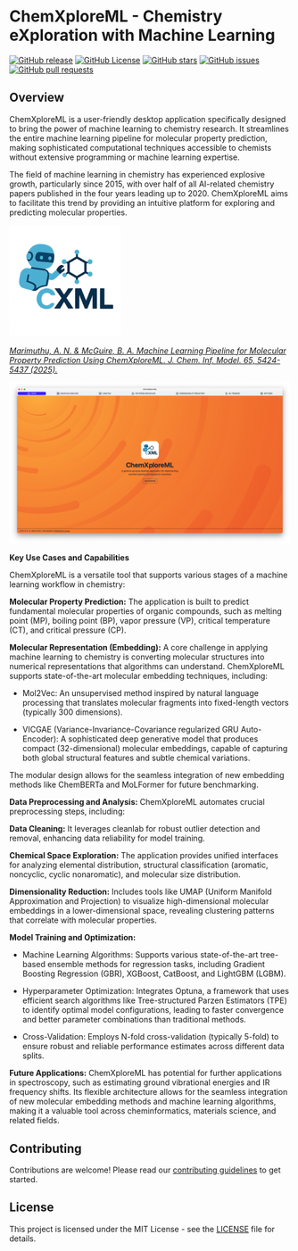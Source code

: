 # ChemXploreML - Chemistry eXploration with Machine Learning

[![GitHub release](https://img.shields.io/github/v/release/aravindhnivas/ChemXploreML?include_prereleases&sort=semver)](https://github.com/aravindhnivas/ChemXploreML/releases/latest) [![GitHub License](https://img.shields.io/github/license/aravindhnivas/ChemXploreML)](https://github.com/aravindhnivas/ChemXploreML/blob/main/LICENSE) [![GitHub stars](https://img.shields.io/github/stars/aravindhnivas/ChemXploreML)](https://github.com/aravindhnivas/ChemXploreML/stargazers) [![GitHub issues](https://img.shields.io/github/issues/aravindhnivas/ChemXploreML)](https://github.com/aravindhnivas/ChemXploreML/issues) [![GitHub pull requests](https://img.shields.io/github/issues-pr/aravindhnivas/ChemXploreML)](https://github.com/aravindhnivas/ChemXploreML/pulls)

## Overview

ChemXploreML is a user-friendly desktop application specifically designed to bring the power of machine learning to chemistry research. It streamlines the entire machine learning pipeline for molecular property prediction, making sophisticated computational techniques accessible to chemists without extensive programming or machine learning expertise.

The field of machine learning in chemistry has experienced explosive growth, particularly since 2015, with over half of all AI-related chemistry papers published in the four years leading up to 2020. ChemXploreML aims to facilitate this trend by providing an intuitive platform for exploring and predicting molecular properties.

<img src="images/icon.png" alt="ChemXploreML" width="200">

_[Marimuthu, A. N. & McGuire, B. A. Machine Learning Pipeline for Molecular Property Prediction Using ChemXploreML. J. Chem. Inf. Model. 65, 5424-5437 (2025).](https://pubs.acs.org/doi/10.1021/acs.jcim.5c00516)_

<img src="images/cxml-home.png" alt="Home page" width="600">

**Key Use Cases and Capabilities**

ChemXploreML is a versatile tool that supports various stages of a machine learning workflow in chemistry:

**Molecular Property Prediction:** The application is built to predict fundamental molecular properties of organic compounds, such as melting point (MP), boiling point (BP), vapor pressure (VP), critical temperature (CT), and critical pressure (CP).

**Molecular Representation (Embedding):** A core challenge in applying machine learning to chemistry is converting molecular structures into numerical representations that algorithms can understand.  ChemXploreML supports state-of-the-art molecular embedding techniques, including:

- Mol2Vec: An unsupervised method inspired by natural language processing that translates molecular fragments into fixed-length vectors (typically 300 dimensions).
  
- VICGAE (Variance-Invariance-Covariance regularized GRU Auto-Encoder): A sophisticated deep generative model that produces compact (32-dimensional) molecular embeddings, capable of capturing both global structural features and subtle chemical variations.

The modular design allows for the seamless integration of new embedding methods like ChemBERTa and MoLFormer for future benchmarking.

**Data Preprocessing and Analysis:** ChemXploreML automates crucial preprocessing steps, including:

**Data Cleaning:** It leverages cleanlab for robust outlier detection and removal, enhancing data reliability for model training.

**Chemical Space Exploration:** The application provides unified interfaces for analyzing elemental distribution, structural classification (aromatic, noncyclic, cyclic nonaromatic), and molecular size distribution.

**Dimensionality Reduction:** Includes tools like UMAP (Uniform Manifold Approximation and Projection) to visualize high-dimensional molecular embeddings in a lower-dimensional space, revealing clustering patterns that correlate with molecular properties.

**Model Training and Optimization:**

- Machine Learning Algorithms: Supports various state-of-the-art tree-based ensemble methods for regression tasks, including Gradient Boosting Regression (GBR), XGBoost, CatBoost, and LightGBM (LGBM).

- Hyperparameter Optimization: Integrates Optuna, a framework that uses efficient search algorithms like Tree-structured Parzen Estimators (TPE) to identify optimal model configurations, leading to faster convergence and better parameter combinations than traditional methods.

- Cross-Validation: Employs N-fold cross-validation (typically 5-fold) to ensure robust and reliable performance estimates across different data splits.

**Future Applications:** ChemXploreML has potential for further applications in spectroscopy, such as estimating ground vibrational energies and IR frequency shifts. Its flexible architecture allows for the seamless integration of new molecular embedding methods and machine learning algorithms, making it a valuable tool across cheminformatics, materials science, and related fields.

## Contributing

Contributions are welcome! Please read our [contributing guidelines](CONTRIBUTING.md) to get started.

## License

This project is licensed under the MIT License - see the [LICENSE](LICENSE) file for details.
